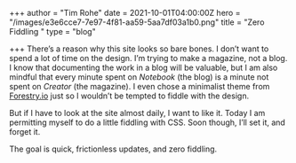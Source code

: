 +++
author = "Tim Rohe"
date = 2021-10-01T04:00:00Z
hero = "/images/e3e6cce7-7e97-4f81-aa59-5aa7df03a1b0.png"
title = "Zero Fiddling "
type = "blog"

+++
There’s a reason why this site looks so bare bones. I don’t want to spend a lot of time on the design. I’m trying to make a magazine, not a blog. I know that documenting the work in a blog will be valuable, but I am also mindful that every minute spent on _Notebook_ (the blog) is a minute not spent on _Creator_ (the magazine). I even chose a minimalist theme from [Forestry.io](https://www.forestry.io) just so I wouldn’t be tempted to fiddle with the design.

But if I have to look at the site almost daily, I want to like it. Today I am permitting myself to do a little fiddling with CSS. Soon though, I’ll set it, and forget it.

The goal is quick, frictionless updates, and zero fiddling.